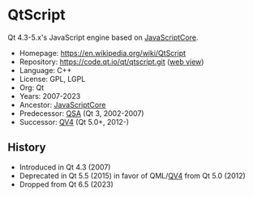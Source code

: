 # QtScript

Qt 4.3-5.x's JavaScript engine based on [JavaScriptCore](jsc.md).

* Homepage:    https://en.wikipedia.org/wiki/QtScript
* Repository:  https://code.qt.io/qt/qtscript.git ([web view](https://code.qt.io/cgit/qt/qtscript.git))
* Language:    C++
* License:     GPL, LGPL
* Org:         Qt
* Years:       2007-2023
* Ancestor:    [JavaScriptCore](jsc.md)
* Predecessor: [QSA](qsa.md) (Qt 3, 2002-2007)
* Successor:   [QV4](qv4.md) (Qt 5.0+, 2012-)

## History

* Introduced in Qt 4.3 (2007)
* Deprecated in Qt 5.5 (2015) in favor of QML/[QV4](qv4.md) from Qt 5.0 (2012)
* Dropped from Qt 6.5 (2023)
